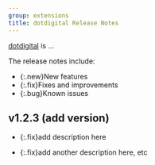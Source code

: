 ```yaml
---
group: extensions
title: dotdigital Release Notes
---
```


[dotdigital](https://dotdigital.com/) is ...

The release notes include:

-  {:.new}New features
-  {:.fix}Fixes and improvements
-  {:.bug}Known issues

## v1.2.3 (add version)

-  {:.fix}add description here

-  {:.fix}add another description here, etc